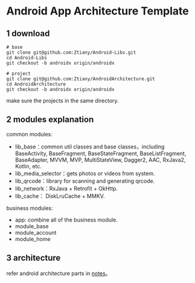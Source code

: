 # Android App Architecture Template

## 1 download

```shell
# base
git clone git@github.com:Ztiany/Android-Libs.git
cd Android-Libs
git checkout -b androidx origin/androidx

# project
git clone git@github.com:Ztiany/AndroidArchitecture.git
cd AndroidArchitecture
git checkout -b androidx origin/androidx
```

make sure the projects in the same directory.

## 2 modules explanation

common modules: 

- lib_base：common util classes and base classes，including BaseActivity, BaseFragment, BaseStateFragment, BaseListFragment, BaseAdapter, MVVM, MVP, MultiStateView, Dagger2, AAC, RxJava2, Kotlin, etc.
- lib_media_selector：gets photos or videos from system.
- lib_qrcode：library for scanning and generating qrcode.
- lib_network：RxJava + Retrofit + OkHttp.
- lib_cache： DiskLruCache + MMKV.

business modules: 

- app: combine all of the business module.
- module_base
- module_account
- module_home

## 3 architecture 

refer android architecture parts in [notes](https://github.com/Ztiany/programming-data)。
